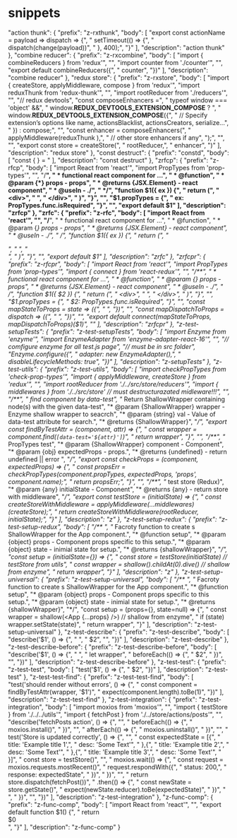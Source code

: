 # snippets

"action thunk": {
		"prefix": "z-rxthunk",
		"body": [
			"export const actionName = payload => dispatch => {",
			"  setTimeout(() => {",
			"    dispatch(change(payload))",
			"  }, 400);",
			"}"
		],
		"description": "action thunk"
	},
	"combine reducer": {
		"prefix": "z-rxcombine",
		"body": [
			"import { combineReducers } from 'redux'",
			"",
			"import counter from './counter'",
			"",
			"export default  combineReducers({",
			"  counter",
			"})"
		],
		"description": "combine reducer"
	},
	"redux store": {
		"prefix": "z-rxstore",
		"body": [
			"import { createStore, applyMiddleware, compose } from 'redux'",
			"import reduxThunk from 'redux-thunk'",
			"",
			"import rootReducer from './reducers'",
			"",
			"// redux devtools",
			"const composeEnhancers =",
			"  typeof window === 'object' &&",
			"  window.__REDUX_DEVTOOLS_EXTENSION_COMPOSE__ ?   ",
			"    window.__REDUX_DEVTOOLS_EXTENSION_COMPOSE__({",
			"      // Specify extension’s options like name, actionsBlacklist, actionsCreators, serialize...",
			"    }) : compose;",
			"",
			"const enhancer = composeEnhancers(",
			"  applyMiddleware(reduxThunk ),",
			"  // other store enhancers if any",
			");",
			"",
			"",
			"export const store = createStore(",
			"  rootReducer,",
			"  enhancer",
			")"
		],
		"description": "redux store"
	},
	"const destruct": {
		"prefix": "constd",
		"body": [
			"const {  } = "
		],
		"description": "const destruct"
	},
	"zrfcp": {
		"prefix": "z-rfcp",
		"body": [
			"import React from 'react'",
			"import PropTypes from 'prop-types'",
			"",
			"/**",
			" * functional react component for ...",
			" * @function",
			" * @param {*} props - props",
			" * @returns {JSX.Element} - react component",
			" * @useIn - ./",
			" */",
			"function $1({ ex }) {",
			"  return (",
			"    <div>",
			"      ",
			"    </div>",
			"  )",
			"}",
			"",
			"$1.propTypes = {",
			" ex: PropTypes.func.isRequired",
			"}",
			"",
			"export default $1"
		],
		"description": "zrfcp"
	},
	"zrfc": {
		"prefix": "z-rfc",
		"body": [
			"import React from 'react'",
			"",
			"/**",
			" * functional react component for ...",
			" * @function",
			" * @param {*} props - props",
			" * @returns {JSX.Element} - react component",
			" * @useIn - ./",
			" */",
			"function $1({ ex }) {",
			"  return (",
			"    <div>",
			"      ",
			"    </div>",
			"  )",
			"}",
			"",
			"export default $1"
		],
		"description": "zrfc"
	},
	"zrfcpr": {
		"prefix": "z-rfcpr",
		"body": [
			"import React from 'react'",
			"import PropTypes from 'prop-types'",
			"import { connect } from 'react-redux'",
			"",
			"/**",
			" * functional react component for ...",
			" * @function",
			" * @param {*} props - props",
			" * @returns {JSX.Element} - react component",
			" * @useIn - ./",
			" */",
			"function $1({ $2 }) {",
			"  return (",
			"    <div>",
			"      ",
			"    </div>",
			"  )",
			"}",
			"",
			"$1.propTypes = {",
			" $2: PropTypes.func.isRequired",
			"}",
			"",
			"const mapStateToProps = state => ({",
			"  ",
			"})",
			"",
			"const mapDispatchToProps = dispatch => ({",
			"  ",
			"})",
			"",
			"export default connect(mapStateToProps, mapDispatchToProps)($1)",
			""
		],
		"description": "zrfcpr"
	},
	"z-test-setupTests": {
		"prefix": "z-test-setupTests",
		"body": [
			"import Enzyme from 'enzyme'",
			"import EnzymeAdapter from 'enzyme-adapter-react-16'",
			"",
			"// comfigure enzyme for all test.js page",
			"// must be in src folder",
			"Enzyme.configure({",
			"    adapter: new EnzymeAdapter(),",
			"    disableLifecycleMethods: true",
			"})"
		],
		"description": "z-setupTests"
	},
	"z-test-utils": {
		"prefix": "z-test-utils",
		"body": [
			"import checkPropTypes from 'check-prop-types'",
			"import { applyMiddleware, createStore } from 'redux'",
			"",
			"import rootReducer from './../src/store/reducers'",
			"import { middlewares } from './../src/store' // must destructurazated midleware!!!",
			"",
			"/**",
			"* find component by data-test",
			"* Return ShallowWrapper containing node(s) with the given data-test",
			"* @param {ShallowWrapper} wrapper - Enzyme shallow wrapper to seacrch",
			"* @param {string} val - Value of data-test attribute for search.",
			"* @returns {ShallowWrapper}",
			"*/",
			"export const findByTestAttr = (component, attr) => {",
			"  const wrapper = component.find(`[data-test='${attr}']`)",
			"  return wrapper",
			"}",
			"",
			"/**",
			"* PropTypes test",
			"* @param {ShallowWrapper} component - Component",
			"* @param {obj} expectedProps - props.",
			"* @returns {undefined} - return undefined || error ",
			"*/",
			"export const checkProps = (component, expectedProps) => {",
			"  const propsErr = checkPropTypes(component.propTypes, expectedProps, 'props', component.name);",
			"  return propsErr;",
			"}",
			"",
			"/**",
			"* test store (Redux)",
			"* @param {any} initialState - Component",
			"* @returns {any} - return store with middleware",
			"*/",
			"export const testStore = (initialState) => {",
			"  const createStoreWithMiddleware = applyMiddleware(...middlewares)(createStore);",
			"  return createStoreWithMiddleware(rootReducer, initialState);",
			"}"
		],
		"description": "z"
	},
	"z-test-setup-redux": {
		"prefix": "z-test-setup-redux",
		"body": [
			"/** ",
			"* Facroty function to create s ShallowWrapper for the App component.",
			"* @function setup",
			"* @param {object} props - Component props specific to this setup.",
			"* @param {object} state - inimial state for setup.",
			"* @returns {shallowWrapper}",
			"*/",
			"const setup = (initialState={}) => {",
			"  const store = testStore(initialState) // testStore from utils",
			"  const wrapper = shallow(<App store={store} />).childAt(0).dive() // shallow from enzyme",
			"  return wrapper",
			"}"
		],
		"description": "z"
	},
	"z-test-setup-universal": {
		"prefix": "z-test-setup-universal",
		"body": [
			"/** ",
			"* Facroty function to create s ShallowWrapper for the App component.",
			"* @function setup",
			"* @param {object} props - Component props specific to this setup.",
			"* @param {object} state - inimial state for setup.",
			"* @returns {shallowWrapper}",
			"*/",
			"const setup = (props={}, state=null) => {",
			"  const wrapper = shallow(<App {...props} />) // shallow from enzyme",
			"  if (state) wrapper.setState(state)",
			"    return wrapper",
			"}"
		],
		"description": "z-test-setup-universal"
	},
	"z-test-describe": {
		"prefix": "z-test-describe",
		"body": [
			"describe('$1', () => {",
			"  ",
			"  $2",
			"",
			"})"
		],
		"description": "z-test-describe"
	},
	"z-test-describe-before": {
		"prefix": "z-test-describe-before",
		"body": [
			"describe('$1', () => {",
			"  ",
			"  let wrapper",
			"  beforeEach(() => {",
			"    $2",
			"  })",
			"",
			"})"
		],
		"description": "z-test-describe-before"
	},
	"z-test-test": {
		"prefix": "z-test-test",
		"body": [
			"test('$1', () => {",
			"  $2",
			"})"
		],
		"description": "z-test-test"
	},
	"z-test-test-find": {
		"prefix": "z-test-test-find",
		"body": [
			"test('should render without errors', () => {",
			"  const component = findByTestAttr(wrapper, '$1')",
			"  expect(component.length).toBe(1)",
			"})"
		],
		"description": "z-test-test-find"
	},
	"z-test-integration": {
		"prefix": "z-test-integration",
		"body": [
			"import moxios from 'moxios'",
			"",
			"import { testStore } from './../../utils'",
			"import { fetchPost } from './../store/actions/posts'",
			"",
			"describe('fetchPosts action', () => {",
			"",
			"    beforeEach(() => {",
			"        moxios.install()",
			"    })",
			"",
			"    afterEach(() => {",
			"        moxios.uninstall()",
			"    })",
			"",
			"    test('Store is updated correctly', () => {",
			"",
			"        const expectedState = [{",
			"            title: 'Example title 1',",
			"            desc: 'Some Text'",
			"        },{",
			"            title: 'Example title 2',",
			"            desc: 'Some Text'",
			"        },{",
			"            title: 'Example title 3',",
			"            desc: 'Some Text'",
			"        }]",
			"        const store = testStore()",
			"",
			"        moxios.wait(() => {",
			"            const request = moxios.requests.mostRecent()",
			"            request.respondWith({",
			"                status: 200,",
			"                response: expectedState",
			"            })",
			"        })",
			"",
			"        return store.dispatch(fetchPost())",
			"        .then(() => {",
			"            const newState = store.getState()",
			"            expect(newState.reducer).toBe(expectedState)",
			"        })",
			"        ",
			"    })",
			"",
			"})"
		],
		"description": "z-test-integration"
	},
	"z-func-comp": {
		"prefix": "z-func-comp",
		"body": [
			"import React from 'react'",
			"",
			"export default function $1() {",
			"  return <div>$0</div>",
			"}"
		],
		"description": "z-func-comp"
	}
